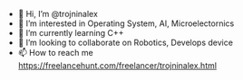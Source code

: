 - 👋 Hi, I’m @trojninalex
- 👀 I’m interested in Operating System, AI, Microelectornics
- 🌱 I’m currently learning C++
- 💞️ I’m looking to collaborate on Robotics, Develops device
- 📫 How to reach me https://freelancehunt.com/freelancer/trojninalex.html  

<meta name='freelancehunt' content='8e60e695ea9d14b'>

<!---
trojninalex/trojninalex is a ✨ special ✨ repository because its `README.md` (this file) appears on your GitHub profile.
You can click the Preview link to take a look at your changes.
--->
